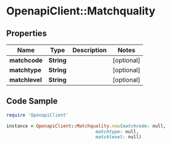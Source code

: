 # OpenapiClient::Matchquality

## Properties

Name | Type | Description | Notes
------------ | ------------- | ------------- | -------------
**matchcode** | **String** |  | [optional] 
**matchtype** | **String** |  | [optional] 
**matchlevel** | **String** |  | [optional] 

## Code Sample

```ruby
require 'OpenapiClient'

instance = OpenapiClient::Matchquality.new(matchcode: null,
                                 matchtype: null,
                                 matchlevel: null)
```


